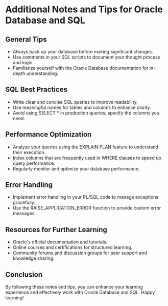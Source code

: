 # Additional Notes and Tips for Oracle Database and SQL

## General Tips
- Always back up your database before making significant changes.
- Use comments in your SQL scripts to document your thought process and logic.
- Familiarize yourself with the Oracle Database documentation for in-depth understanding.

## SQL Best Practices
- Write clear and concise SQL queries to improve readability.
- Use meaningful names for tables and columns to enhance clarity.
- Avoid using SELECT * in production queries; specify the columns you need.

## Performance Optimization
- Analyze your queries using the EXPLAIN PLAN feature to understand their execution.
- Index columns that are frequently used in WHERE clauses to speed up query performance.
- Regularly monitor and optimize your database performance.

## Error Handling
- Implement error handling in your PL/SQL code to manage exceptions gracefully.
- Use the RAISE_APPLICATION_ERROR function to provide custom error messages.

## Resources for Further Learning
- Oracle's official documentation and tutorials.
- Online courses and certifications for structured learning.
- Community forums and discussion groups for peer support and knowledge sharing.

## Conclusion
By following these notes and tips, you can enhance your learning experience and effectively work with Oracle Database and SQL. Happy learning!